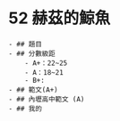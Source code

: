 # 52 赫茲的鯨魚
	- ## 題目
	- ## 分數級距
		- A+：22~25
		- A：18~21
		- B+:
	- ## 範文(A+)
	- ## 內壢高中範文 (A)
	- ## 我的